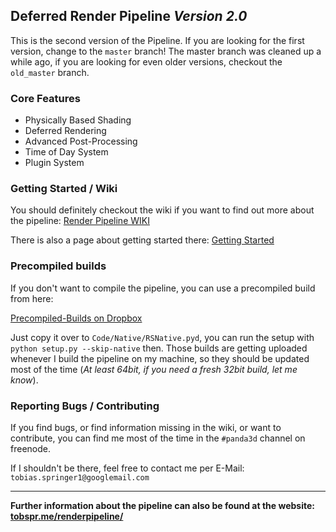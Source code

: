 ## Deferred Render Pipeline *Version 2.0*

This is the second version of the Pipeline. If you are looking for the first
version, change to the `master` branch! The master branch was cleaned up a while ago,
if you are looking for even older versions, checkout the `old_master` branch.


### Core Features

- Physically Based Shading
- Deferred Rendering
- Advanced Post-Processing
- Time of Day System
- Plugin System

### Getting Started / Wiki

You should definitely checkout the wiki if you want to find out more about the pipeline:
<a target="_blank" href="https://github.com/tobspr/RenderPipeline/wiki">Render Pipeline WIKI</a>

There is also a page about getting started there: <a target="_blank" href="https://github.com/tobspr/RenderPipeline/wiki/Getting%20Started">Getting Started</a>



### Precompiled builds

If you don't want to compile the pipeline, you can use a precompiled build from here:

<a target="_blank" href="https://www.dropbox.com/sh/maxpc6gouqzm9s8/AAAbK05FKpVF8SvT2eBPMpd9a?dl=0
">Precompiled-Builds on Dropbox</a>

Just copy it over to `Code/Native/RSNative.pyd`, you can run the
setup with `python setup.py --skip-native` then.
Those builds are getting uploaded whenever I build the pipeline on my machine, 
so they should be updated most of the time (*At least 64bit, if you need a fresh
32bit build, let me know*).


### Reporting Bugs / Contributing

If you find bugs, or find information missing in the wiki, or want to contribute,
you can find me most of the time in the `#panda3d` channel on freenode.

If I shouldn't be there, feel free to contact me per E-Mail: `tobias.springer1@googlemail.com`

---

<b>Further information about the pipeline can also be found at the website: <a href="http://tobspr.me/renderpipeline/" target="_blank">tobspr.me/renderpipeline/</a></b>